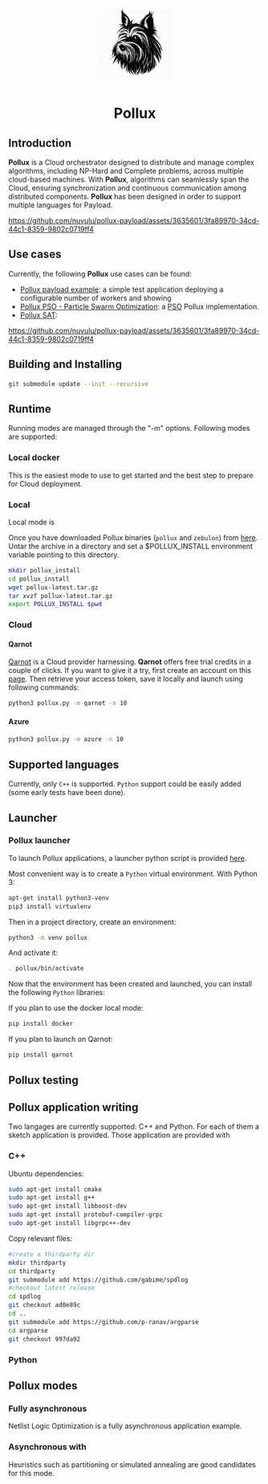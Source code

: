 <div align="center">
<img width="150" alt="Pollux Logo" src="./docs/images/pollux.jpg"><h1>Pollux</h1>
</div>


## Introduction
**Pollux** is a Cloud orchestrator designed to distribute and manage complex algorithms, including NP-Hard and Complete problems, across multiple cloud-based machines.
With **Pollux**, algorithms can seamlessly span the Cloud, ensuring synchronization and continuous communication among distributed components.
**Pollux** has been designed in order to support multiple languages for Payload.

https://github.com/nuvulu/pollux-payload/assets/3635601/3fa89970-34cd-44c1-8359-9802c0719ff4

## Use cases
Currently, the following **Pollux** use cases can be found:
 - [Pollux payload example](): a simple test application deploying a configurable number of workers and showing
 - [Pollux PSO - Particle Swarm Optimization](): a [PSO](https://en.wikipedia.org/wiki/Particle_swarm_optimization) Pollux implementation.
 - [Pollux SAT]():

https://github.com/nuvulu/pollux-payload/assets/3635601/3fa89970-34cd-44c1-8359-9802c0719ff4

## Building and Installing
```bash
git submodule update --init --recursive
```

## Runtime



Running modes are managed through the "-m" options. Following modes are supported:
### Local docker
This is the easiest mode to use to get started and the best step to prepare for Cloud deployment.
### Local
Local mode is 

Once you have downloaded Pollux binaries (`pollux` and `zebulon`) from [here](). Untar the archive in a directory and set a $POLLUX_INSTALL environment variable pointing to this directory.
```bash
mkdir pollux_install
cd pollux_install
wget pollux-latest.tar.gz
tar xvzf pollux-latest.tar.gz
export POLLUX_INSTALL $pwd
```
### Cloud
#### Qarnot
[Qarnot](https://qarnot.com) is a Cloud provider harnessing. **Qarnot** offers free trial credits in a couple of clicks. If you want to give it a try, first create an account on this [page](https://tasq.qarnot.com/login/).
Then retrieve your access token, save it locally and launch using following commands:
```bash
python3 pollux.py -m qarnot -n 10
```
#### Azure
```bash
python3 pollux.py -m azure -n 10
```

## Supported languages
Currently, only `C++` is supported. `Python` support could be easily added (some early tests have been done).

## Launcher
### Pollux launcher
To launch Pollux applications, a launcher python script is provided [here](https://github.com/nuvulu/pollux-payload/blob/main/src/launcher/pollux.py).

Most convenient way is to create a `Python` virtual environment. With Python 3:
```bash
apt-get install python3-venv
pip3 install virtualenv
```
Then in a project directory, create an environment:
```bash
python3 -m venv pollux
```
And activate it:
```bash
. pollux/bin/activate
```
Now that the environment has been created and launched, you can install the following `Python` libraries:

If you plan to use the docker local mode:
```bash
pip install docker
```
If you plan to launch on Qarnot:
```bash
pip install qarnot
```
## Pollux testing

## Pollux application writing
Two langages are currently supported: C++ and Python. For each of them a sketch application is provided.
Those application are provided with 

### C++
Ubuntu dependencies:
```bash
sudo apt-get install cmake
sudo apt-get install g++
sudo apt-get install libboost-dev
sudo apt-get install protobuf-compiler-grpc
sudo apt-get install libgrpc++-dev
```
Copy relevant files:
```bash
#create a thirdparty dir
mkdir thirdparty
cd thirdparty
git submodule add https://github.com/gabime/spdlog
#checkout latest release
cd spdlog
git checkout ad0e89c
cd ..
git submodule add https://github.com/p-ranav/argparse
cd argparse
git checkout 997da92
```

### Python

## Pollux modes
### Fully asynchronous
Netlist Logic Optimization is a fully asynchronous application example.
### Asynchronous with 
Heuristics such as partitioning or simulated annealing are good candidates for this mode.
